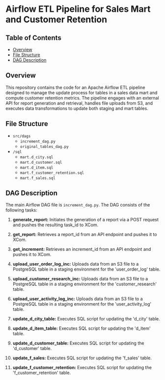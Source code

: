 # Airflow ETL Pipeline for Sales Mart and Customer Retention

## Table of Contents
- [Overview](#overview)
- [File Structure](#file-structure)
- [DAG Description](#dag-description)

## Overview
This repository contains the code for an Apache Airflow ETL pipeline designed to manage the update process for tables in a sales data mart and compute customer retention metrics. The pipeline engages with an external API for report generation and retrieval, handles file uploads from S3, and executes data transformations to update both staging and mart tables.

## File Structure

- `src/dags`
  - `increment_dag.py`
  - `original_tables_dag.py`
- `/sql`
  - `mart.d_city.sql`
  - `mart.d_customer.sql`
  - `mart.d_item.sql`
  - `mart.f_customer_retention.sql`
  - `mart.f_sales.sql`


## DAG Description
The main Airflow DAG file is `increment_dag.py`. The DAG consists of the following tasks:

1. **generate_report:** Initiates the generation of a report via a POST request and pushes the resulting task_id to XCom.

2. **get_report:** Retrieves a report_id from an API endpoint and pushes it to XCom.

3. **get_increment:** Retrieves an increment_id from an API endpoint and pushes it to XCom.

4. **upload_user_order_log_inc:** Uploads data from an S3 file to a PostgreSQL table in a staging environment for the 'user_order_log' table.

5. **upload_customer_research_inc:** Uploads data from an S3 file to a PostgreSQL table in a staging environment for the 'customer_research' table.

6. **upload_user_activity_log_inc:** Uploads data from an S3 file to a PostgreSQL table in a staging environment for the 'user_activity_log' table.

7. **update_d_city_table:** Executes SQL script for updating the 'd_city' table.

8. **update_d_item_table:** Executes SQL script for updating the 'd_item' table.

9. **update_d_customer_table:** Executes SQL script for updating the 'd_customer' table.

10. **update_f_sales:** Executes SQL script for updating the 'f_sales' table.

11. **update_f_customer_retention:** Executes SQL script for updating the 'f_customer_retention' table.

